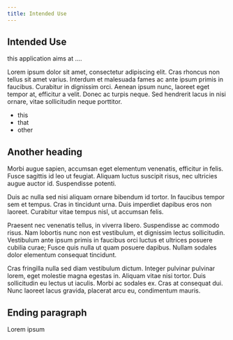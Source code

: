 ```yaml
---
title: Intended Use
---
```

## Intended Use
this application aims at ....

Lorem ipsum dolor sit amet, consectetur adipiscing elit. Cras rhoncus non tellus sit amet varius. Interdum et malesuada fames ac ante ipsum primis in faucibus. Curabitur in dignissim orci. Aenean ipsum nunc, laoreet eget tempor at, efficitur a velit. Donec ac turpis neque. Sed hendrerit lacus in nisi ornare, vitae sollicitudin neque porttitor.  

 - this
 - that
 - other

## Another heading

Morbi augue sapien, accumsan eget elementum venenatis, efficitur in felis. Fusce sagittis id leo ut feugiat. Aliquam luctus suscipit risus, nec ultricies augue auctor id. Suspendisse potenti.  

Duis ac nulla sed nisi aliquam ornare bibendum id tortor. In faucibus tempor sem et tempus. Cras in tincidunt urna. Duis imperdiet dapibus eros non laoreet. Curabitur vitae tempus nisl, ut accumsan felis. 

Praesent nec venenatis tellus, in viverra libero. Suspendisse ac commodo risus. Nam lobortis nunc non est vestibulum, et dignissim lectus sollicitudin. Vestibulum ante ipsum primis in faucibus orci luctus et ultrices posuere cubilia curae; Fusce quis nulla ut quam posuere dapibus. Nullam sodales dolor elementum consequat tincidunt.  

Cras fringilla nulla sed diam vestibulum dictum. Integer pulvinar pulvinar lorem, eget molestie magna egestas in. Aliquam vitae nisi tortor. Duis sollicitudin eu lectus ut iaculis. Morbi ac sodales ex. Cras at consequat dui. Nunc laoreet lacus gravida, placerat arcu eu, condimentum mauris.  

## Ending paragraph
Lorem ipsum

